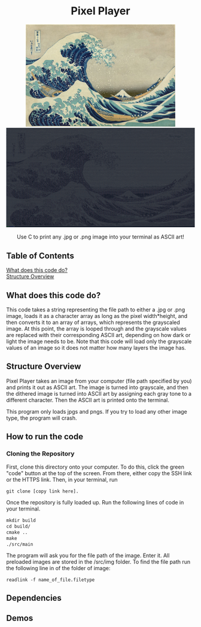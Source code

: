 <h1 align = "center"> Pixel Player </h1>


<p align="center">
  <img src="Figures/prewave.png" width="400" />
  <img src="Figures/postwave.png" width="515" /> 
</p>

<p align = "center">
Use C to print any .jpg or .png image into your terminal as ASCII art!
</p>

## Table of Contents  
[What does this code do?](#what-does-this-code-do)  
[Structure Overview](#structure-overview) 

## What does this code do?

This code takes a string representing the file path to either a .jpg or .png image, loads it as a character array as long as the pixel width*height, and then converts it to an array of arrays, which represents the grayscaled image. At this point, the array is looped through and the grayscale values are replaced with their corresponding ASCII art, depending on how dark or light the image needs to be. Note that this code will load only the grayscale values of an image so it does not matter how many layers the image has. 




## Structure Overview

Pixel Player takes an image from your computer (file path specified by you) and prints it out as ASCII art. The image is turned into grayscale, and then the dithered image is turned into ASCII art by assigning each gray tone to a different character. Then the ASCII art is printed onto the terminal. 


This program only loads jpgs and pngs. If you try to load any other image type, the program will crash.

## How to run the code


### Cloning the Repository
First, clone this directory onto your computer. To do this, click the green "code" button at the top of the screen. From there, either copy the SSH link or the HTTPS link. Then, in your terminal, run 
  ```
  git clone [copy link here].
  ```
  Once the repository is fully loaded up. Run the following lines of code in your terminal.
  ```
  mkdir build
  cd build/
  cmake ..
  make
  ./src/main
  ```
  The program will ask you for the file path of the image. Enter it. All preloaded images are stored in the /src/img folder. To find the file path run the following line in of the folder of image:
  ```
  readlink -f name_of_file.filetype
  ```
  
## Dependencies

## Demos


